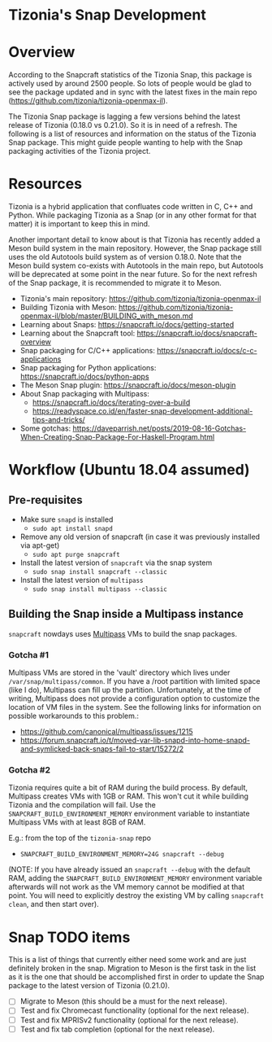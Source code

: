 Tizonia's Snap Development
==========================

# Overview

According to the Snapcraft statistics of the Tizonia Snap, this package is
actively used by around 2500 people. So lots of people would be glad to see the
package updated and in sync with the latest fixes in the main repo
(https://github.com/tizonia/tizonia-openmax-il).

The Tizonia Snap package is lagging a few versions behind the latest release of
Tizonia (0.18.0 vs 0.21.0). So it is in need of a refresh. The following is a
list of resources and information on the status of the Tizonia Snap
package. This might guide people wanting to help with the Snap packaging
activities of the Tizonia project.

# Resources

Tizonia is a hybrid application that confluates code written in C, C++ and
Python. While packaging Tizonia as a Snap (or in any other format for that
matter) it is important to keep this in mind.

Another important detail to know about is that Tizonia has recently added a
Meson build system in the main repository. However, the Snap package still uses
the old Autotools build system as of version 0.18.0. Note that the Meson build
system co-exists with Autotools in the main repo, but Autotools will be
deprecated at some point in the near future. So for the next refresh of the
Snap package, it is recommended to migrate it to Meson.

- Tizonia's main repository: https://github.com/tizonia/tizonia-openmax-il
- Building Tizonia with Meson: https://github.com/tizonia/tizonia-openmax-il/blob/master/BUILDING_with_meson.md
- Learning about Snaps: https://snapcraft.io/docs/getting-started
- Learning about the Snapcraft tool: https://snapcraft.io/docs/snapcraft-overview
- Snap packaging for C/C++ applications: https://snapcraft.io/docs/c-c-applications
- Snap packaging for Python applications: https://snapcraft.io/docs/python-apps
- The Meson Snap plugin: https://snapcraft.io/docs/meson-plugin
- About Snap packaging with Multipass:
  - https://snapcraft.io/docs/iterating-over-a-build
  - https://readyspace.co.id/en/faster-snap-development-additional-tips-and-tricks/
- Some gotchas: https://daveparrish.net/posts/2019-08-16-Gotchas-When-Creating-Snap-Package-For-Haskell-Program.html

# Workflow (Ubuntu 18.04 assumed)

## Pre-requisites
- Make sure `snapd` is installed
  - `sudo apt install snapd`
- Remove any old version of snapcraft (in case it was previously installed via
  apt-get)
  - `sudo apt purge snapcraft`
- Install the latest version of `snapcraft` via the snap system
  - `sudo snap install snapcraft --classic`
- Install the latest version of `multipass`
  - `sudo snap install multipass --classic`

## Building the Snap inside a Multipass instance
`snapcraft` nowdays uses [Multipass](https://multipass.run/docs) VMs to build
the snap packages. 

### Gotcha #1
Multipass VMs are stored in the 'vault' directory which
lives under `/var/snap/multipass/common`. If you have a /root partition with
limited space (like I do), Multipass can fill up the partition. Unfortunately,
at the time of writing, Multipass does not provide a configuration option to
customize the location of VM files in the system. See the following links for information on possible workarounds to this problem.:
- https://github.com/canonical/multipass/issues/1215
- https://forum.snapcraft.io/t/moved-var-lib-snapd-into-home-snapd-and-symlicked-back-snaps-fail-to-start/15272/2

### Gotcha #2
Tizonia requires quite a bit of RAM during the build process. By default,
Multipass creates VMs with 1GB or RAM. This won't cut it while building Tizonia
and the compilation will fail. Use the `SNAPCRAFT_BUILD_ENVIRONMENT_MEMORY`
environment variable to instantiate Multipass VMs with at least 8GB of RAM.

E.g.: from the top of the `tizonia-snap` repo
- `SNAPCRAFT_BUILD_ENVIRONMENT_MEMORY=24G snapcraft --debug`

(NOTE: If you have already issued an `snapcraft --debug` with the default RAM,
adding the `SNAPCRAFT_BUILD_ENVIRONMENT_MEMORY` environment variable afterwards
will not work as the VM memory cannot be modified at that point. You will need
to explicitly destroy the existing VM by calling `snapcraft clean`, and then
start over).

# Snap TODO items

This is a list of things that currently either need some work and are just
definitely broken in the snap. Migration to Meson is the first task in the list
as it is the one that should be accomplished first in order to update the Snap
package to the latest version of Tizonia (0.21.0).

- [ ] Migrate to Meson (this should be a must for the next release).
- [ ] Test and fix Chromecast functionality (optional for the next release).
- [ ] Test and fix MPRISv2 functionality (optional for the next release).
- [ ] Test and fix tab completion (optional for the next release).
